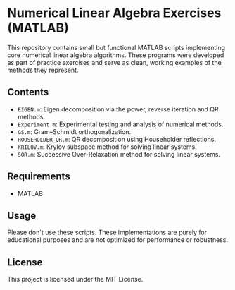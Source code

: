 # Numerical Linear Algebra Exercises (MATLAB)

This repository contains small but functional MATLAB scripts implementing core
numerical linear algebra algorithms. These programs were developed as part of
practice exercises and serve as clean, working examples of the methods they
represent.

## Contents

- `EIGEN.m`: Eigen decomposition via the power, reverse iteration and QR
  methods.
- `Experiment.m`: Experimental testing and analysis of numerical methods.
- `GS.m`: Gram–Schmidt orthogonalization.
- `HOUSEHOLDER_QR.m`: QR decomposition using Householder reflections.
- `KRILOV.m`: Krylov subspace method for solving linear systems.
- `SOR.m`: Successive Over-Relaxation method for solving linear systems.

## Requirements

- MATLAB

## Usage

Please don't use these scripts. These implementations are purely for educational
purposes and are not optimized for performance or robustness.

## License

This project is licensed under the MIT License.
